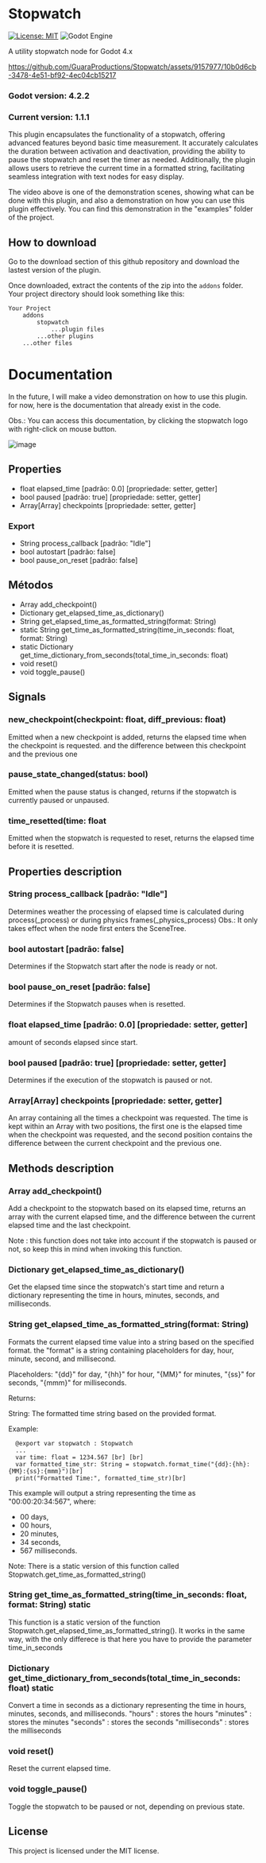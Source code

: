 # Stopwatch
[![License: MIT](https://img.shields.io/badge/License-MIT-yellow.svg)](https://opensource.org/licenses/MIT)
![Godot Engine](https://img.shields.io/badge/GODOT-%23FFFFFF.svg?style=for-the-badge&logo=godot-engine)

A utility stopwatch node for Godot 4.x

https://github.com/GuaraProductions/Stopwatch/assets/9157977/10b0d6cb-3478-4e51-bf92-4ec04cb15217

### **Godot version: 4.2.2**
### **Current version: 1.1.1**

This plugin encapsulates the functionality of a stopwatch, offering advanced features beyond basic time measurement. It accurately calculates the duration between activation and deactivation, providing the ability to pause the stopwatch and reset the timer as needed. Additionally, the plugin allows users to retrieve the current time in a formatted string, facilitating seamless integration with text nodes for easy display.

The video above is one of the demonstration scenes, showing what can be done with this plugin, and also a demonstration on how you can use this plugin effectively. You can find this demonstration in the "examples" folder of the project.

## How to download

Go to the download section of this github repository and download the lastest version of the plugin. 

Once downloaded, extract the contents of the zip into the ```addons``` folder. Your project directory should look something like this:

```
Your Project
    addons
        stopwatch
            ...plugin files
        ...other plugins
    ...other files
```

# Documentation

In the future, I will make a video demonstration on how to use this plugin. for now, here is the documentation that already exist in the code.

Obs.: You can access this documentation, by clicking the stopwatch logo with right-click on mouse button.

![image](https://github.com/GuaraProductions/Stopwatch/assets/9157977/0fa3a20a-8f0c-4d0a-a4ef-47c555abd8e8)

## Properties

 - float elapsed_time [padrão: 0.0] [propriedade: setter, getter]
 - bool paused [padrão: true] [propriedade: setter, getter]
 - Array[Array] checkpoints [propriedade: setter, getter]

### Export

 - String process_callback [padrão: "Idle"]
 - bool autostart [padrão: false]
 - bool pause_on_reset [padrão: false]

## Métodos

 - Array add_checkpoint()
 - Dictionary get_elapsed_time_as_dictionary()
 - String get_elapsed_time_as_formatted_string(format: String)
 - static String get_time_as_formatted_string(time_in_seconds: float, format: String)
 - static Dictionary get_time_dictionary_from_seconds(total_time_in_seconds: float)
 - void reset()
 - void toggle_pause()

## Signals

### new_checkpoint(checkpoint: float, diff_previous: float)

Emitted when a new checkpoint is added, returns the elapsed time when the checkpoint is requested. and the difference between this checkpoint and the previous one

### pause_state_changed(status: bool)

Emitted when the pause status is changed, returns if the stopwatch is currently paused or unpaused.

### time_resetted(time: float

Emitted when the stopwatch is requested to reset, returns the elapsed time before it is resetted.


## Properties description

### String process_callback [padrão: "Idle"]

Determines weather the processing of elapsed time is calculated during process(_process) or during physics frames(_physics_process) Obs.: It only takes effect when the node first enters the SceneTree.


### bool autostart [padrão: false]

Determines if the Stopwatch start after the node is ready or not.


### bool pause_on_reset [padrão: false]

Determines if the Stopwatch pauses when is resetted.


### float elapsed_time [padrão: 0.0] [propriedade: setter, getter]

amount of seconds elapsed since start.


### bool paused [padrão: true] [propriedade: setter, getter]

Determines if the execution of the stopwatch is paused or not.


### Array[Array] checkpoints [propriedade: setter, getter]

An array containing all the times a checkpoint was requested. The time is kept within an Array with two positions, the first one is the elapsed time when the checkpoint was requested, and the second position contains the difference between the current checkpoint and the previous one.


## Methods description

### Array add_checkpoint()

Add a checkpoint to the stopwatch based on its elapsed time, returns an array with the current elapsed time, and the difference between the current elapsed time and the last checkpoint. 
 
Note : this function does not take into account if the stopwatch is paused or not, so keep this in mind when invoking this function.


### Dictionary get_elapsed_time_as_dictionary()

Get the elapsed time since the stopwatch's start time and return a dictionary representing the time in hours, minutes, seconds, and milliseconds.


### String get_elapsed_time_as_formatted_string(format: String)

Formats the current elapsed time value into a string based on the specified format. the "format" is a string containing placeholders for day, hour, minute, second, and millisecond.
 
Placeholders: "{dd}" for day, "{hh}" for hour, "{MM}" for minutes, "{ss}" for seconds, "{mmm}" for milliseconds.
 
Returns:
 
String: The formatted time string based on the provided format.
 
Example:

```gdscript
  @export var stopwatch : Stopwatch
  ...
  var time: float = 1234.567 [br] [br]
  var formatted_time_str: String = stopwatch.format_time("{dd}:{hh}:{MM}:{ss}:{mmm}")[br]
  print("Formatted Time:", formatted_time_str)[br]
```
This example will output a string representing the time as "00:00:20:34:567", where:
 
- 00 days,
- 00 hours,
- 20 minutes,
- 34 seconds,
- 567 milliseconds. 
 
Note: There is a static version of this function called Stopwatch.get_time_as_formatted_string()

### String get_time_as_formatted_string(time_in_seconds: float, format: String) static

This function is a static version of the function Stopwatch.get_elapsed_time_as_formatted_string(). It works in the same way, with the only differece is that here you have to provide the parameter time_in_seconds

### Dictionary get_time_dictionary_from_seconds(total_time_in_seconds: float) static

Convert a time in seconds as a dictionary representing the time in hours, minutes, seconds, and milliseconds. 
"hours" : stores the hours 
"minutes" : stores the minutes 
"seconds" : stores the seconds 
"milliseconds" : stores the milliseconds

### void reset()

Reset the current elapsed time.

### void toggle_pause()

Toggle the stopwatch to be paused or not, depending on previous state.

## License

This project is licensed under the MIT license.
